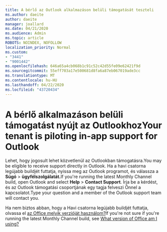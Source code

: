```yaml
---
title: A bérlő az Outlook alkalmazáson belüli támogatását teszteli
ms.author: daeite
author: daeite
manager: joallard
ms.date: 04/21/2020
ms.audience: Admin
ms.topic: article
ROBOTS: NOINDEX, NOFOLLOW
localization_priority: Normal
ms.custom:
- "3441"
- "9001442"
ms.openlocfilehash: 646a65a4cb068b1c91c52c42d55fe09e62421f9d
ms.sourcegitcommit: 55eff703a17e500681d8fa6a87eb067019ade3cc
ms.translationtype: MT
ms.contentlocale: hu-HU
ms.lasthandoff: 04/22/2020
ms.locfileid: "43720434"
---
```

# <a name="your-tenant-is-piloting-in-app-support-for-outlook"></a><span data-ttu-id="b7d8c-102">A bérlő alkalmazáson belüli támogatást nyújt az Outlookhoz</span><span class="sxs-lookup"><span data-stu-id="b7d8c-102">Your tenant is piloting in-app support for Outlook</span></span>

<span data-ttu-id="b7d8c-103">Lehet, hogy jogosult lehet közvetlenül az Outlookban támogatásra.</span><span class="sxs-lookup"><span data-stu-id="b7d8c-103">You may be eligible to receive support directly in Outlook.</span></span> <span data-ttu-id="b7d8c-104">Ha a havi csatorna legújabb buildjét futtatja, nyissa meg az Outlook programot, és válassza a **Súgó** > **ügyfélszolgálatát.**</span><span class="sxs-lookup"><span data-stu-id="b7d8c-104">If you're running the latest Monthly Channel build, open Outlook and select **Help** > **Contact Support**.</span></span> <span data-ttu-id="b7d8c-105">Írja be a kérdést, és az Outlook támogatási csoportjának egy tagja felveszi Önnel a kapcsolatot.</span><span class="sxs-lookup"><span data-stu-id="b7d8c-105">Type your question and a member of the Outlook support team will contact you.</span></span>

<span data-ttu-id="b7d8c-106">Ha nem biztos abban, hogy a Havi csatorna legújabb buildjét futtatja, olvassa el [az Office melyik verzióját használom?](https://support.office.com/article/932788B8-A3CE-44BF-BB09-E334518B8B19)</span><span class="sxs-lookup"><span data-stu-id="b7d8c-106">If you're not sure if you're running the latest Monthly Channel build, see [What version of Office am I using?](https://support.office.com/article/932788B8-A3CE-44BF-BB09-E334518B8B19)</span></span>